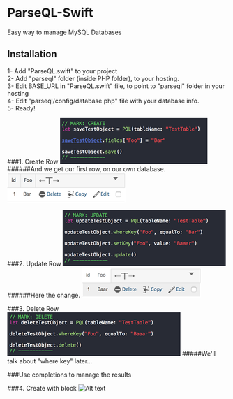 # ParseQL-Swift
Easy way to manage MySQL Databases

## Installation
1- Add "ParseQL.swift" to your project<br>
2- Add "parseql" folder (inside PHP folder), to your hosting.<br>
3- Edit BASE_URL in "ParseQL.swift" file, to point to "parseql" folder in your hosting<br>
4- Edit "parseql/config/database.php" file with your database info.<br>
5- Ready!<br>

###1. Create Row
![Alt text](Images/CodeCreate.png?raw=true "Create")
######And we get our first row, on our own database.
![Alt text](Images/TestTable1.png?raw=true "Create")


###2. Update Row
![Alt text](Images/CodeUpdate.png?raw=true "Create")
######Here the change.
![Alt text](Images/TestTable2.png?raw=true "Update")


###3. Delete Row
![Alt text](Images/CodeDelete.png?raw=true "Delete")
#####We'll talk about "where key" later...


###Use completions to manage the results

###4. Create with block
![Alt text](Images/CodeCreateBlock.png?raw=true "Create")
